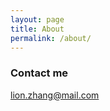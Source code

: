 ```yaml
---
layout: page
title: About
permalink: /about/
---
```



### Contact me

[lion.zhang@mail.com](mailto:lion.zhang@mail.com)